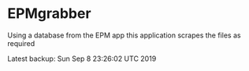 # EPMgrabber
Using a database from the EPM app this application scrapes the files as required


Latest backup: Sun Sep 8 23:26:02 UTC 2019
